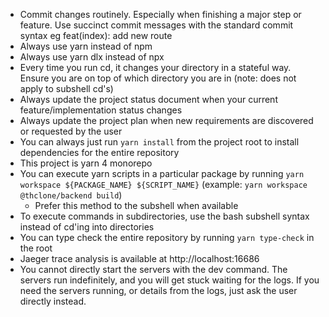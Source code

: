 - Commit changes routinely. Especially when finishing a major step or feature. Use succinct commit messages with the standard commit syntax eg feat(index): add new route
- Always use yarn instead of npm
- Always use yarn dlx instead of npx
- Every time you run cd, it changes your directory in a stateful way. Ensure you are on top of which directory you are in (note: does not apply to subshell cd's)
- Always update the project status document when your current feature/implementation status changes
- Always update the project plan when new requirements are discovered or requested by the user
- You can always just run `yarn install` from the project root to install dependencies for the entire repository
- This project is yarn 4 monorepo
- You can execute yarn scripts in a particular package by running `yarn workspace ${PACKAGE_NAME} ${SCRIPT_NAME}` (example: `yarn workspace @thclone/backend build`)
  - Prefer this method to the subshell when available
- To execute commands in subdirectories, use the bash subshell syntax instead of cd'ing into directories
- You can type check the entire repository by running `yarn type-check` in the root
- Jaeger trace analysis is available at http://localhost:16686
- You cannot directly start the servers with the dev command. The servers run indefinitely, and you will get stuck waiting for the logs. If you need the servers running, or details from the logs, just ask the user directly instead.